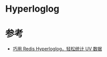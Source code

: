 # Hyperloglog



# 参考

- [巧用 Redis Hyperloglog，轻松统计 UV 数据](https://juejin.im/post/5d8eb1c86fb9a04df26c14bc)